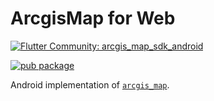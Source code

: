 # ArcgisMap for Web

[![Flutter Community: arcgis_map_sdk_android](https://fluttercommunity.dev/_github/header/arcgis_map_sdk_android)](https://github.com/fluttercommunity/community)

[![pub package](https://img.shields.io/pub/v/arcgis_map_sdk_android.svg)](https://pub.dev/packages/arcgis_map_sdk_android)

Android implementation of [`arcgis_map`](https://pub.dev/packages/arcgis_map).